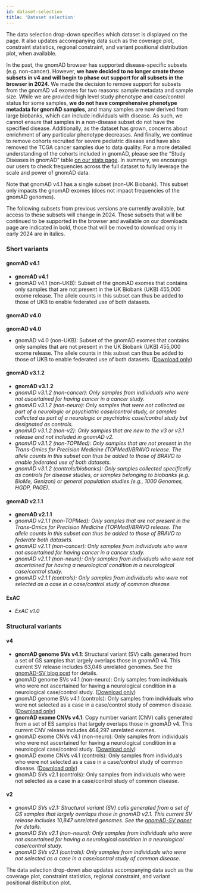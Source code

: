 ```yaml
---
id: dataset-selection
title: 'Dataset selection'
---
```


The data selection drop-down specifies which dataset is displayed on the page. It also updates accompanying data such as the coverage plot, constraint statistics, regional constraint, and variant positional distribution plot, when available.

In the past, the gnomAD browser has supported disease-specific subsets (e.g. non-cancer). However, **we have decided to no longer create these subsets in v4 and will begin to phase out support for all subsets in the browser in 2024**. We made the decision to remove support for subsets from the gnomAD v4 exomes for two reasons: sample metadata and sample size. While we are provided high level study phenotype and case/control status for some samples, **we do not have comprehensive phenotype metadata for gnomAD samples**, and many samples are now derived from large biobanks, which can include individuals with disease. As such, we cannot ensure that samples in a non-disease subset do not have the specified disease. Additionally, as the dataset has grown, concerns about enrichment of any particular phenotype decreases. And finally, we continue to remove cohorts recruited for severe pediatric disease and have also removed the TCGA cancer samples due to data quality. For a more detailed understanding of the cohorts included in gnomAD, please see the “Study Diseases in gnomAD” table [on our stats page](/stats#study-diseases-in-gnomad). In summary, we encourage our users to check frequencies across the full dataset to fully leverage the scale and power of gnomAD data.

Note that gnomAD v4.1 has a single subset (non-UK Biobank). This subset only impacts the gnomAD exomes (does not impact frequencies of the gnomAD genomes).

The following subsets from previous versions are currently available, but access to these subsets will change in 2024. Those subsets that will be continued to be supported in the browser and available on our downloads page are indicated in bold, those that will be moved to download only in early 2024 are in italics.

### Short variants

#### gnomAD v4.1

- **gnomAD v4.1**
- gnomAD v4.1 (non-UKB): Subset of the gnomAD exomes that contains only samples that are not present in the UK Biobank (UKB) 455,000 exome release. The allele counts in this subset can thus be added to those of UKB to enable federated use of both datasets.

#### gnomAD v4.0

**gnomAD v4.0**
- gnomAD v4.0 (non-UKB): Subset of the gnomAD exomes that contains only samples that are not present in the UK Biobank (UKB) 455,000 exome release. The allele counts in this subset can thus be added to those of UKB to enable federated use of both datasets. ([Download only](/downloads#v4))

#### gnomAD v3.1.2

- **gnomAD v3.1.2**
- _gnomAD v3.1.2 (non-cancer): Only samples from individuals who were not ascertained for having cancer in a cancer study._
- _gnomAD v3.1.2 (non-neuro): Only samples that were not collected as part of a neurologic or psychiatric case/control study, or samples collected as part of a neurologic or psychiatric case/control study but designated as controls._
- _gnomAD v3.1.2 (non-v2): Only samples that are new to the v3 or v3.1 release and not included in gnomAD v2._
- _gnomAD v3.1.2 (non-TOPMed): Only samples that are not present in the Trans-Omics for Precision Medicine (TOPMed)/BRAVO release. The allele counts in this subset can thus be added to those of BRAVO to enable federated use of both datasets._
- _gnomAD v3.1.2 (controls/biobanks): Only samples collected specifically as controls for disease studies, or samples belonging to biobanks (e.g. BioMe, Genizon) or general population studies (e.g., 1000 Genomes, HGDP, PAGE)._

#### gnomAD v2.1.1

- **gnomAD v2.1.1**
- _gnomAD v2.1.1 (non-TOPMed): Only samples that are not present in the Trans-Omics for Precision Medicine (TOPMed)/BRAVO release. The allele counts in this subset can thus be added to those of BRAVO to federate both datasets._
- _gnomAD v2.1.1 (non-cancer): Only samples from individuals who were not ascertained for having cancer in a cancer study._
- _gnomAD v2.1.1 (non-neuro): Only samples from individuals who were not ascertained for having a neurological condition in a neurological case/control study._
- _gnomAD v2.1.1 (controls): Only samples from individuals who were not selected as a case in a case/control study of common disease._

#### ExAC

- _ExAC v1.0_

### Structural variants

#### v4

- **gnomAD genome SVs v4.1**: Structural variant (SV) calls generated from a set of GS samples that largely overlaps those in gnomAD v4. This current SV release includes 63,046 unrelated genomes. See the [gnomAD-SV blog post](https://gnomad.broadinstitute.org/news/2023-11-v4-structural-variants) for details.
- gnomAD genome SVs v4.1 (non-neuro): Only samples from individuals who were not ascertained for having a neurological condition in a neurological case/control study. ([Download only](/downloads#v4))
- gnomAD genome SVs v4.1 (controls): Only samples from individuals who were not selected as a case in a case/control study of common disease. ([Download only](/downloads#v4))
- **gnomAD exome CNVs v4.1**: Copy number variant (CNV) calls generated from a set of ES samples that largely overlaps those in gnomAD v4. This current CNV release includes 464,297 unrelated exomes.
- gnomAD exome CNVs v4.1 (non-neuro): Only samples from individuals who were not ascertained for having a neurological condition in a neurological case/control study. ([Download only](/downloads#v4))
- gnomAD exome CNVs v4.1 (controls): Only samples from individuals who were not selected as a case in a case/control study of common disease. ([Download only](/downloads#v4))
- gnomAD SVs v2.1 (controls): Only samples from individuals who were not selected as a case in a case/control study of common disease.

#### v2

- _gnomAD SVs v2.1: Structural variant (SV) calls generated from a set of GS samples that largely overlaps those in gnomAD v2.1. This current SV release includes 10,847 unrelated genomes. See the [gnomAD-SV paper](https://broad.io/gnomad_sv) for details._
- _gnomAD SVs v2.1 (non-neuro): Only samples from individuals who were not ascertained for having a neurological condition in a neurological case/control study._
- _gnomAD SVs v2.1 (controls): Only samples from individuals who were not selected as a case in a case/control study of common disease._

The data selection drop-down also updates accompanying data such as the coverage plot, constraint statistics, regional constraint, and variant positional distribution plot.
